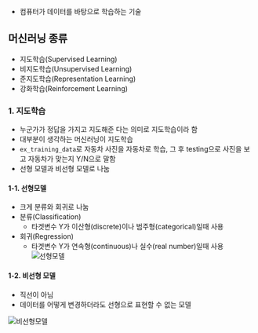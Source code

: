 
- 컴퓨터가 데이터를 바탕으로 학습하는 기술


## 머신러닝 종류
- 지도학습(Supervised Learning)
- 비지도학습(Unsupervised Learning)
- 준지도학습(Representation Learning)
- 강화학습(Reinforcement Learning)

### 1. 지도학습
- 누군가가 정답을 가지고 지도해준 다는 의미로 지도학습이라 함
- 대부분이 생각하는 머신러닝이 지도학습
- `ex_training_data`로 자동차 사진을 자동차로 학습, 그 후 testing으로 사진을 보고 자동차가 맞는지 Y/N으로 말함
- 선형 모델과 비선형 모델로 나눔

#### 1-1. 선형모델
- 크게 분류와 회귀로 나눔
- 분류(Classification)
	- 타겟변수 Y가 이산형(discrete)이나 범주형(categorical)일때 사용
- 회귀(Regression)
	- 타겟변수 Y가 연속형(continuous)나 실수(real number)일때 사용
![선형모델](classification_regression.png)


#### 1-2. 비선형 모델
- 직선이 아님
- 데이터를 어떻게 변경하더라도 선형으로 표현할 수 없는 모델

![비선형모델](nonlinear.png)



